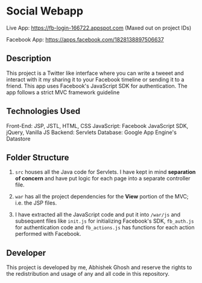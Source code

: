 # Social Webapp 
Live App: https://fb-login-166722.appspot.com (Maxed out on project IDs)

Facebook App: https://apps.facebook.com/1828138897506637

## Description 
This project is a Twitter like interface where you can write a tweeet and interact with it my sharing it to your Facebook timeline or sending it to a friend. This app uses Facebook's JavaScript SDK for authentication. The app follows a strict MVC framework guideline

## Technologies Used
Front-End: JSP, JSTL, HTML, CSS
JavaScript: Facebook JavaScript SDK, jQuery, Vanilla JS
Backend: Servlets
Database: Google App Engine's Datastore

## Folder Structure

1. `src` houses all the Java code for Servlets. I have kept in mind __separation of concern__ and have put logic for each page into a separate controller file.

2. `war` has all the project dependencies for the **View** portion of the MVC; i.e. the JSP files.

3. I have extracted all the JavaScript code and put it into `/war/js` and subsequent files like `init.js` for initializing Facebook's SDK, `fb_auth.js` for authentication code and `fb_actions.js` has functions for each action performed with Facebook.

## Developer

This project is developed by me, Abhishek Ghosh and reserve the rights to the redistribution and usage of any and all code in this repository.
